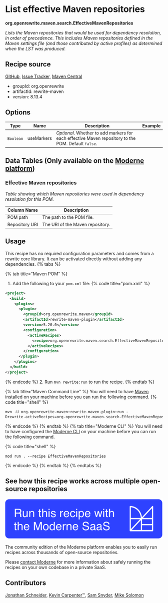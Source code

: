 # List effective Maven repositories

**org.openrewrite.maven.search.EffectiveMavenRepositories**

_Lists the Maven repositories that would be used for dependency resolution, in order of precedence. This includes Maven repositories defined in the Maven settings file (and those contributed by active profiles) as determined when the LST was produced._

## Recipe source

[GitHub](https://github.com/openrewrite/rewrite/blob/main/rewrite-maven/src/main/java/org/openrewrite/maven/search/EffectiveMavenRepositories.java), [Issue Tracker](https://github.com/openrewrite/rewrite/issues), [Maven Central](https://central.sonatype.com/artifact/org.openrewrite/rewrite-maven/8.13.4/jar)

* groupId: org.openrewrite
* artifactId: rewrite-maven
* version: 8.13.4

## Options

| Type | Name | Description | Example |
| -- | -- | -- | -- |
| `Boolean` | useMarkers | *Optional*. Whether to add markers for each effective Maven repository to the POM. Default `false`. |  |

## Data Tables (Only available on the [Moderne platform](https://app.moderne.io/))

### Effective Maven repositories

_Table showing which Maven repositories were used in dependency resolution for this POM._

| Column Name | Description |
| ----------- | ----------- |
| POM path | The path to the POM file. |
| Repository URI | The URI of the Maven repository. |


## Usage

This recipe has no required configuration parameters and comes from a rewrite core library. It can be activated directly without adding any dependencies.
{% tabs %}

{% tab title="Maven POM" %}
1. Add the following to your `pom.xml` file:
{% code title="pom.xml" %}
```xml
<project>
  <build>
    <plugins>
      <plugin>
        <groupId>org.openrewrite.maven</groupId>
        <artifactId>rewrite-maven-plugin</artifactId>
        <version>5.20.0</version>
        <configuration>
          <activeRecipes>
            <recipe>org.openrewrite.maven.search.EffectiveMavenRepositories</recipe>
          </activeRecipes>
        </configuration>
      </plugin>
    </plugins>
  </build>
</project>
```
{% endcode %}
2. Run `mvn rewrite:run` to run the recipe.
{% endtab %}

{% tab title="Maven Command Line" %}
You will need to have [Maven](https://maven.apache.org/download.cgi) installed on your machine before you can run the following command.
{% code title="shell" %}
```shell
mvn -U org.openrewrite.maven:rewrite-maven-plugin:run -Drewrite.activeRecipes=org.openrewrite.maven.search.EffectiveMavenRepositories
```
{% endcode %}
{% endtab %}
{% tab title="Moderne CLI" %}
You will need to have configured the [Moderne CLI](https://docs.moderne.io/moderne-cli/cli-intro) on your machine before you can run the following command.

{% code title="shell" %}
```shell
mod run . --recipe EffectiveMavenRepositories
```
{% endcode %}
{% endtab %}
{% endtabs %}

## See how this recipe works across multiple open-source repositories

[![Moderne Link Image](/.gitbook/assets/ModerneRecipeButton.png)](https://app.moderne.io/recipes/org.openrewrite.maven.search.EffectiveMavenRepositories)

The community edition of the Moderne platform enables you to easily run recipes across thousands of open-source repositories.

Please [contact Moderne](https://moderne.io/product) for more information about safely running the recipes on your own codebase in a private SaaS.

## Contributors
[Jonathan Schneider](mailto:jkschneider@gmail.com), [Kevin Carpenter™️](mailto:kevin@moderne.io), [Sam Snyder](mailto:sam@moderne.io), [Mike Solomon](mailto:mike@moderne.io)
